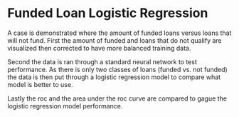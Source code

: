 # Funded Loan Logistic Regression

A case is demonstrated where the amount of funded loans versus loans that will not fund.  First the amount of funded and loans that do not qualify are visualized then corrected to have more balanced training data.  

Second the data is ran through a standard neural network to test performance. As there is only two classes of loans (funded vs. not funded) the data is then put through a logistic regression model to compare what model is better to use.

Lastly the roc and the area under the roc curve are compared to gague the logistic regression model performance.  
